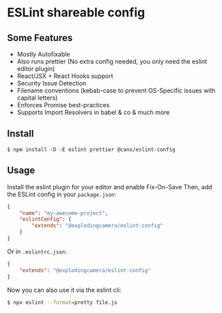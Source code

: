 # ESLint shareable config
## Some Features

* Mostly Autofixable
* Also runs prettier (No extra config needed, you only need the eslint editor plugin)
* React/JSX + React Hooks support
* Security Issue Detection
* Filename conventions (kebab-case to prevent OS-Specific issues with capital letters)
* Enforces Promise best-practices
* Supports Import Resolvers in babel & co
& much more

## Install

```
$ npm install -D -E eslint prettier @canx/eslint-config
```

## Usage

Install the eslint plugin for your editor and enable Fix-On-Save
Then, add the ESLint config in your `package.json`:

```json
{
	"name": "my-awesome-project",
	"eslintConfig": {
		"extends": "@explodingcamera/eslint-config"
	}
}
```

Or in `.eslintrc.json`:

```json
{
	"extends": "@explodingcamera/eslint-config"
}
```

Now you can also use it via the eslint cli:
```bash
$ npx eslint --format=pretty file.js
```